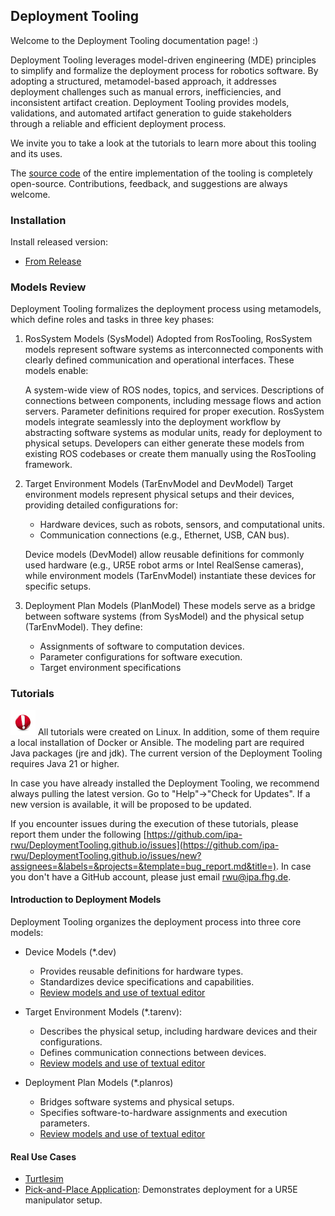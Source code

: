 ## Deployment Tooling

Welcome to the Deployment Tooling documentation page! :)

Deployment Tooling leverages model-driven engineering (MDE) principles to simplify and formalize the deployment process for robotics software. By adopting a structured, metamodel-based approach, it addresses deployment challenges such as manual errors, inefficiencies, and inconsistent artifact creation. Deployment Tooling provides models, validations, and automated artifact generation to guide stakeholders through a reliable and efficient deployment process.

We invite you to take a look at the tutorials to learn more about this tooling and its uses.

The [source code](https://github.com/ipa-rwu/deployment_plan_metamodel) of the entire implementation of the tooling is completely open-source. Contributions, feedback, and suggestions are always welcome.

### Installation

Install released version:

- [From Release](docu/Installation.md#option-1-using-the-release-version-recommended)

### Models Review

Deployment Tooling formalizes the deployment process using metamodels, which define roles and tasks in three key phases:

1. RosSystem Models (SysModel)
   Adopted from RosTooling, RosSystem models represent software systems as interconnected components with clearly defined communication and operational interfaces. These models enable:

   A system-wide view of ROS nodes, topics, and services.
   Descriptions of connections between components, including message flows and action servers.
   Parameter definitions required for proper execution.
   RosSystem models integrate seamlessly into the deployment workflow by abstracting software systems as modular units, ready for deployment to physical setups. Developers can either generate these models from existing ROS codebases or create them manually using the RosTooling framework.

2. Target Environment Models (TarEnvModel and DevModel)
   Target environment models represent physical setups and their devices, providing detailed configurations for:

   - Hardware devices, such as robots, sensors, and computational units.
   - Communication connections (e.g., Ethernet, USB, CAN bus).

   Device models (DevModel) allow reusable definitions for commonly used hardware (e.g., UR5E robot arms or Intel RealSense cameras), while environment models (TarEnvModel) instantiate these devices for specific setups.

3. Deployment Plan Models (PlanModel)
   These models serve as a bridge between software systems (from SysModel) and the physical setup (TarEnvModel). They define:
   - Assignments of software to computation devices.
   - Parameter configurations for software execution.
   - Target environment specifications

### Tutorials

![](docu/images/Attention.png) All tutorials were created on Linux.
In addition, some of them require a local installation of Docker or Ansible.
The modeling part are required Java packages (jre and jdk). The current version of the Deployment Tooling requires Java 21 or higher.

In case you have already installed the Deployment Tooling, we recommend always pulling the latest version. Go to "Help"->"Check for Updates". If a new version is available, it will be proposed to be updated.

If you encounter issues during the execution of these tutorials, please report them under the following [https://github.com/ipa-rwu/DeploymentTooling.github.io/issues](https://github.com/ipa-rwu/DeploymentTooling.github.io/issues/new?assignees=&labels=&projects=&template=bug_report.md&title=). In case you don't have a GitHub account, please just email rwu@ipa.fhg.de.

#### Introduction to Deployment Models

Deployment Tooling organizes the deployment process into three core models:

- Device Models (\*.dev)

  - Provides reusable definitions for hardware types.
  - Standardizes device specifications and capabilities.
  - [Review models and use of textual editor](docu/LearnDevModel.md)

- Target Environment Models (\*.tarenv):

  - Describes the physical setup, including hardware devices and their configurations.
  - Defines communication connections between devices.
  - [Review models and use of textual editor](docu/LearnTarEnvModel.md)

- Deployment Plan Models (\*.planros)
  - Bridges software systems and physical setups.
  - Specifies software-to-hardware assignments and execution parameters.
  - [Review models and use of textual editor](docu/LearnPlanrosModel.md)

#### Real Use Cases

- [Turtlesim](docu/UseCase-turtlesim.md)
- [Pick-and-Place Application](docu/UseCase-pickplace.md): Demonstrates deployment for a UR5E manipulator setup.
